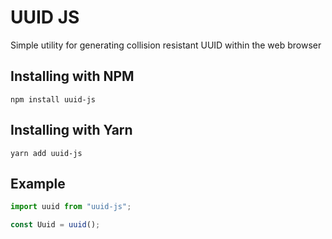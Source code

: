 # UUID JS

Simple utility for generating collision resistant UUID within the web browser

## Installing with NPM

```
npm install uuid-js
```

## Installing with Yarn

```
yarn add uuid-js
```

## Example

```javascript
import uuid from "uuid-js";

const Uuid = uuid();
```
